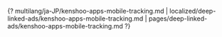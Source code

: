 {? multilang/ja-JP/kenshoo-apps-mobile-tracking.md | localized/deep-linked-ads/kenshoo-apps-mobile-tracking.md | pages/deep-linked-ads/kenshoo-apps-mobile-tracking.md ?}
